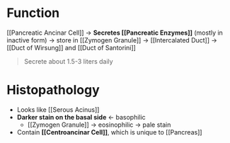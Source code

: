 # Function
[[Pancreatic Ancinar Cell]] -> **Secretes [[Pancreatic Enzymes]]** (mostly in inactive form) -> store in [[Zymogen Granule]] -> [[Intercalated Duct]] -> [[Duct of Wirsung]] and [[Duct of Santorini]]
> Secrete about 1.5-3 liters daily

# Histopathology
- Looks like [[Serous Acinus]]
- **Darker stain on the basal side** <- basophilic
	- [[Zymogen Granule]] -> eosinophilic -> pale stain
- Contain **[[Centroancinar Cell]]**, which is unique to [[Pancreas]]